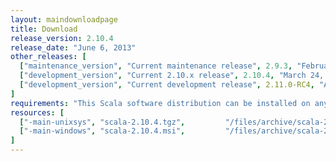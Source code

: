 ```yaml
---
layout: maindownloadpage
title: Download
release_version: 2.10.4
release_date: "June 6, 2013"
other_releases: [
  ["maintenance_version", "Current maintenance release", 2.9.3, "February 28, 2013"],
  ["development_version", "Current 2.10.x release", 2.10.4, "March 24, 2014"],
  ["development_version", "Current development release", 2.11.0-RC4, "April 8, 2014"]
]
requirements: "This Scala software distribution can be installed on any Unix-like or Windows system. It requires the Java runtime version 1.6 or later, which can be downloaded <a href='http://www.java.com/'>here</a>."
resources: [
  ["-main-unixsys", "scala-2.10.4.tgz",         "/files/archive/scala-2.10.4.tgz",         "Max OS X, Unix, Cygwin",   "29 MB"],
  ["-main-windows", "scala-2.10.4.msi",         "/files/archive/scala-2.10.4.msi",         "Windows (msi installer)",  "60 MB"]
]
---
```

